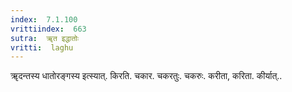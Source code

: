 ```yaml
---
index:  7.1.100
vrittiindex:  663
sutra:  ॠत इद्धातोः
vritti:  laghu 
---
```


ॠदन्तस्य धातोरङ्गस्य इत्स्यात्. किरति. चकार. चकरतुः. चकरुः. करीता, करिता. कीर्यात्..

